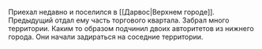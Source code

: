 Приехал недавно и поселился в [[Дарвос|Верхнем городе]]. Предыдущий отдал ему часть торгового квартала. Забрал много территории. Каким то образом подчинил двоих авторитетов из нижнего города. Они начали задираться на соседние территории. 